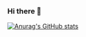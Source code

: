 ### Hi there 👋
[![Anurag's GitHub stats](https://github-readme-stats.vercel.app/api?username=jackthenewbie)](https://github.com/anuraghazra/github-readme-stats)
<!--
**jackthenewbie/jackthenewbie** is a ✨ _special_ ✨ repository because its `README.md` (this file) appears on your GitHub profile.

Here are some ideas to get you started:

- 🔭 I’m currently working on ...
- 🌱 I’m currently learning ...
- 👯 I’m looking to collaborate on ...
- 🤔 I’m looking for help with ...
- 💬 Ask me about ...
- 📫 How to reach me: ...
- 😄 Pronouns: ...
- ⚡ Fun fact: ...
-->
